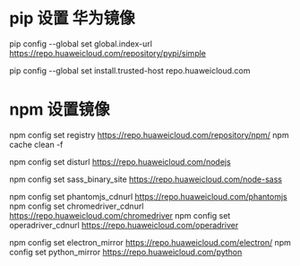 # pip 设置 华为镜像

pip config --global set global.index-url https://repo.huaweicloud.com/repository/pypi/simple
 
pip config --global set install.trusted-host repo.huaweicloud.com

# npm 设置镜像


npm config set registry https://repo.huaweicloud.com/repository/npm/
npm cache clean -f

npm config set disturl https://repo.huaweicloud.com/nodejs

npm config set sass_binary_site https://repo.huaweicloud.com/node-sass

npm config set phantomjs_cdnurl https://repo.huaweicloud.com/phantomjs
npm config set chromedriver_cdnurl https://repo.huaweicloud.com/chromedriver
npm config set operadriver_cdnurl https://repo.huaweicloud.com/operadriver


npm config set electron_mirror https://repo.huaweicloud.com/electron/
npm config set python_mirror https://repo.huaweicloud.com/python 

